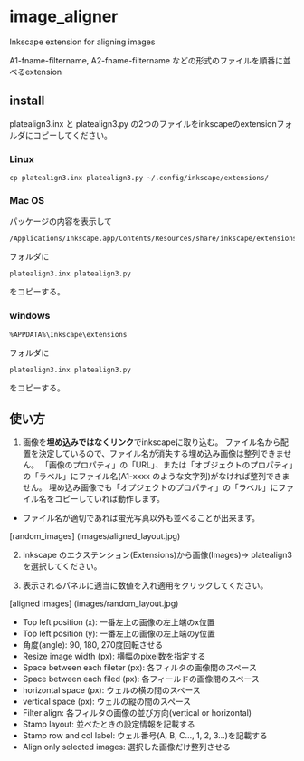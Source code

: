 # image_aligner
Inkscape extension for aligning images

A1-fname-filtername, A2-fname-filtername などの形式のファイルを順番に並べるextension

## install

platealign3.inx と platealign3.py の2つのファイルをinkscapeのextensionフォルダにコピーしてください。

### Linux

```console
cp platealign3.inx platealign3.py ~/.config/inkscape/extensions/
```

### Mac OS

パッケージの内容を表示して
```
/Applications/Inkscape.app/Contents/Resources/share/inkscape/extensions 
```
フォルダに 
```
platealign3.inx platealign3.py
```
をコピーする。

### windows

```
%APPDATA%\Inkscape\extensions
```
フォルダに
```
platealign3.inx platealign3.py
```
をコピーする。


## 使い方

1. 画像を**埋め込みではなくリンク**でinkscapeに取り込む。
ファイル名から配置を決定しているので、ファイル名が消失する埋め込み画像は整列できません。
「画像のプロパティ」の「URL」、または「オブジェクトのプロパティ」の「ラベル」にファイル名(A1-xxxx のような文字列)がなければ整列できません。
埋め込み画像でも「オプジェクトのプロパティ」の「ラベル」にファイル名をコピーしていれば動作します。

 * ファイル名が適切であれば蛍光写真以外も並べることが出来ます。

[random_images] (images/aligned_layout.jpg)

2. Inkscape のエクステンション(Extensions)から画像(Images)-> platealign3 を選択してください。

3. 表示されるパネルに適当に数値を入れ適用をクリックしてください。

[aligned images] (images/random_layout.jpg)

* Top left position (x): 一番左上の画像の左上端のx位置
* Top left position (y):  一番左上の画像の左上端のy位置
* 角度(angle): 90, 180, 270度回転させる
* Resize image width (px): 横幅のpixel数を指定する
* Space between each fileter (px): 各フィルタの画像間のスペース
* Space between each filed (px): 各フィールドの画像間のスペース
* horizontal space (px): ウェルの横の間のスペース
* vertical space (px): ウェルの縦の間のスペース
* Filter align: 各フィルタの画像の並び方向(vertical or horizontal)
* Stamp layout: 並べたときの設定情報を記載する
* Stamp row and col label: ウェル番号(A, B, C..., 1, 2, 3...)を記載する
* Align only selected images: 選択した画像だけ整列させる
